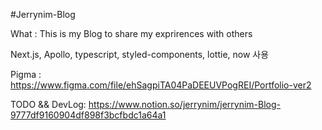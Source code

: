#Jerrynim-Blog

What : This is my Blog to share my exprirences with others

Next.js, Apollo, typescript, styled-components, lottie, now 사용

Pigma : https://www.figma.com/file/ehSagpiTA04PaDEEUVPogREI/Portfolio-ver2

TODO && DevLog: https://www.notion.so/jerrynim/jerrynim-Blog-9777df9160904df898f3bcfbdc1a64a1
